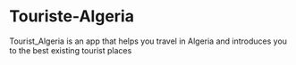 # Touriste-Algeria
Tourist_Algeria is an app that helps you travel in Algeria and introduces you to the best existing tourist places 
